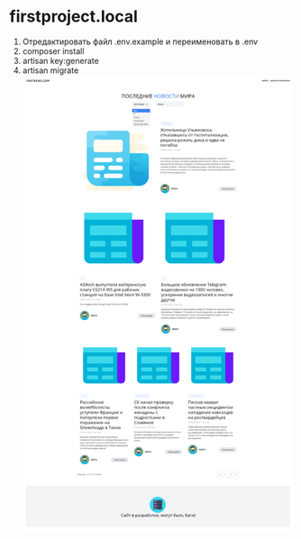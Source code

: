 # firstproject.local
1) Отредактировать файл .env.example и переименовать в .env
2) composer install
3) artisan key:generate
4) artisan migrate
![Image alt](https://github.com/Turchick/firstproject.local/raw/master/site.png)
